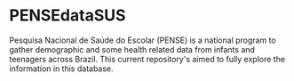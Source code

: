 # PENSEdataSUS
Pesquisa Nacional de Saúde do Escolar (PENSE) is a national program to gather demographic and some health related data from infants and teenagers across Brazil. This current repository's aimed to fully explore the information in this database.
